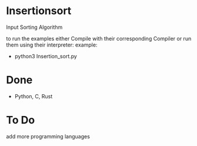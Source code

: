 # Insertionsort
Input Sorting Algorithm

to run the examples either Compile with their corresponding Compiler or run them using their interpreter:
example:
- python3 Insertion_sort.py

# Done
- Python, C, Rust

# To Do
add more programming languages
